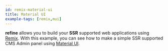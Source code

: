```yaml
---
id: remix-material-ui
title: Material UI
example-tags: [remix,mui]
---
```


**refine** allows you to build your **SSR** supported web applications using [Remix](https://remix.run/). With this example, you can see how to make a simple SSR supported CMS Admin panel using [Material UI](https://mui.com/).

<CodeSandboxExample path="with-remix-material-ui" />
